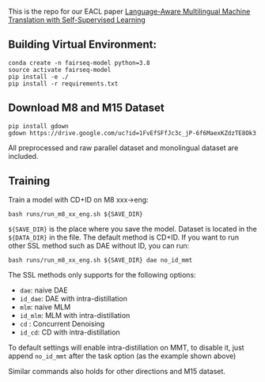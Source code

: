 This is the repo for our EACL paper [Language-Aware Multilingual Machine Translation with Self-Supervised Learning](https://arxiv.org/pdf/2302.05008.pdf)

## Building Virtual Environment:
```
conda create -n fairseq-model python=3.8
source activate fairseq-model
pip install -e ./
pip install -r requirements.txt
```

## Download M8 and M15 Dataset

```
pip install gdown
gdown https://drive.google.com/uc?id=1FvEfSFfJc3c_jP-6f6MaexKZdzTE8Ok3
```
All preprocessed and raw parallel dataset and monolingual dataset are included.

## Training

Train a model with CD+ID on M8 xxx->eng:
```
bash runs/run_m8_xx_eng.sh ${SAVE_DIR}
```

`${SAVE_DIR}` is the place where you save the model. Dataset is located in the `${DATA_DIR}` in the file. The default method is CD+ID. If you want to run other SSL method such as DAE without ID, you can run:

```
bash runs/run_m8_xx_eng.sh ${SAVE_DIR} dae no_id_mmt
```

The SSL methods only supports for the following options:
* `dae`: naive DAE
* `id_dae`: DAE with intra-distillation
* `mlm`: naive MLM
* `id_mlm`: MLM with intra-distillation
* `cd` : Concurrent Denoising
* `id_cd`: CD with intra-distillation

To default settings will enable intra-distillation on MMT, to disable it, just append `no_id_mmt` after the task option (as the example shown above)

Similar commands also holds for other directions and M15 dataset.
